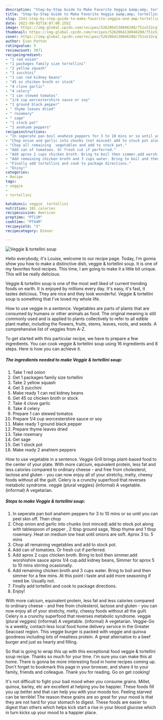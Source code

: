 ```yaml
---
description: "Step-by-Step Guide to Make Favorite Veggie &amp;amp; tortellini soup"
title: "Step-by-Step Guide to Make Favorite Veggie &amp;amp; tortellini soup"
slug: 2241-step-by-step-guide-to-make-favorite-veggie-and-amp-tortellini-soup
date: 2022-09-02T18:07:00.155Z
image: https://img-global.cpcdn.com/recipes/5262064138846208/751x532cq70/veggie-tortellini-soup-recipe-main-photo.jpg
thumbnail: https://img-global.cpcdn.com/recipes/5262064138846208/751x532cq70/veggie-tortellini-soup-recipe-main-photo.jpg
cover: https://img-global.cpcdn.com/recipes/5262064138846208/751x532cq70/veggie-tortellini-soup-recipe-main-photo.jpg
author: Evan Patton
ratingvalue: 5
reviewcount: 3071
recipeingredient:
- "1 red onion"
- "1 packages family size tortellini"
- "2 yellow squash"
- "3 zucchini"
- "1 can red kidney beans"
- "45 oz chicken broth or stock"
- "4 clove garlic"
- "4 celery"
- "1 can stewed tomatos"
- "1/4 cup worcestershire sauce or soy"
- "1 ground black pepper"
- " thyme leaves dried"
- " rosemary"
- " sage"
- "1 stock pot"
- "2 anahiem peppers"
recipeinstructions:
- "In seperate pan boil anaheim peppers for 3 to 10 mins or so until you can peel skin off. Then chop"
- "Chop onion and garlic into chunks (not minced) add to stock pot along with tablespoon of pepper , 2 tbsp ground sage, 1tbsp thyme and 1 tbsp rosemary. Heat on medium low heat until onions are soft. Aprox 3 to. 5 mins"
- "Chop all remaining  vegetables and add to stock pot."
- "Add can of tomatoes. Or fresh cut if perferred."
- "Add aprox 2 cups chicken broth. Bring to boil then simmer.add worshishire sauce aprox 1/4 cup.add kidney beans, Simmer for aprox 5 to 10 mins stirring ocasionally."
- "Add remaining chicken broth and 3 cups water. Bring to boil and then simmer for a few mins. At this point i taste and add more seasoning if need be. Usually not."
- "Finally add tortellini and cook to package directions."
- "Enjoy!"
categories:
- Recipe
tags:
- veggie
- 
- tortellini

katakunci: veggie  tortellini 
nutrition: 101 calories
recipecuisine: American
preptime: "PT11M"
cooktime: "PT44M"
recipeyield: "3"
recipecategory: Dinner

---
```



![Veggie &amp; tortellini soup](https://img-global.cpcdn.com/recipes/5262064138846208/751x532cq70/veggie-tortellini-soup-recipe-main-photo.jpg)

Hello everybody, it's Louise, welcome to our recipe page. Today, I'm gonna show you how to make a distinctive dish, veggie &amp; tortellini soup. It is one of my favorites food recipes. This time, I am going to make it a little bit unique. This will be really delicious.

Veggie &amp; tortellini soup is one of the most well liked of current trending foods on earth. It is enjoyed by millions every day. It's easy, it's fast, it tastes delicious. They are nice and they look wonderful. Veggie &amp; tortellini soup is something that I've loved my whole life.

How to use veggie in a sentence. Vegetables are parts of plants that are consumed by humans or other animals as food. The original meaning is still commonly used and is applied to plants collectively to refer to all edible plant matter, including the flowers, fruits, stems, leaves, roots, and seeds. A comprehensive list of veggies from A-Z.


To get started with this particular recipe, we have to prepare a few ingredients. You can cook veggie &amp; tortellini soup using 16 ingredients and 8 steps. Here is how you can achieve it.

<!--inarticleads1-->

##### The ingredients needed to make Veggie &amp; tortellini soup:

1. Take 1 red onion
1. Get 1 packages family size tortellini
1. Take 2 yellow squash
1. Get 3 zucchini
1. Make ready 1 can red kidney beans
1. Get 45 oz chicken broth or stock
1. Take 4 clove garlic
1. Take 4 celery
1. Prepare 1 can stewed tomatos
1. Prepare 1/4 cup worcestershire sauce or soy
1. Make ready 1 ground black pepper
1. Prepare  thyme leaves dried
1. Take  rosemary
1. Get  sage
1. Get 1 stock pot
1. Make ready 2 anahiem peppers


How to use vegetable in a sentence. Veggie Grill brings plant-based food to the center of your plate. With more calcium, equivalent protein, less fat and less calories compared to ordinary cheese - and free from cholesterol, lactose and gluten - you can now enjoy all of your stretchy, melty, cheesy foods without all the guilt. Celery is a crunchy superfood that reverses metabolic syndrome. veggie (plural veggies) (informal) A vegetable. (informal) A vegetarian. 

<!--inarticleads2-->

##### Steps to make Veggie &amp; tortellini soup:

1. In seperate pan boil anaheim peppers for 3 to 10 mins or so until you can peel skin off. Then chop
1. Chop onion and garlic into chunks (not minced) add to stock pot along with tablespoon of pepper , 2 tbsp ground sage, 1tbsp thyme and 1 tbsp rosemary. Heat on medium low heat until onions are soft. Aprox 3 to. 5 mins
1. Chop all remaining  vegetables and add to stock pot.
1. Add can of tomatoes. Or fresh cut if perferred.
1. Add aprox 2 cups chicken broth. Bring to boil then simmer.add worshishire sauce aprox 1/4 cup.add kidney beans, Simmer for aprox 5 to 10 mins stirring ocasionally.
1. Add remaining chicken broth and 3 cups water. Bring to boil and then simmer for a few mins. At this point i taste and add more seasoning if need be. Usually not.
1. Finally add tortellini and cook to package directions.
1. Enjoy!


With more calcium, equivalent protein, less fat and less calories compared to ordinary cheese - and free from cholesterol, lactose and gluten - you can now enjoy all of your stretchy, melty, cheesy foods without all the guilt. Celery is a crunchy superfood that reverses metabolic syndrome. veggie (plural veggies) (informal) A vegetable. (informal) A vegetarian. Veggie-Go is a weekly, contact-less local food home delivery service in the Greater Seacoast region. This veggie burger is packed with veggie and quinoa goodness including lots of meatless protein. A great alternative to a beef burger and just as hearty and filling. 

So that is going to wrap this up with this exceptional food veggie &amp; tortellini soup recipe. Thanks so much for your time. I'm sure you can make this at home. There is gonna be more interesting food in home recipes coming up. Don't forget to bookmark this page in your browser, and share it to your family, friends and colleague. Thank you for reading. Go on get cooking!

It's not difficult to fight your bad mood when you consume grains. Millet, quinoa, barley, etc are excellent at helping you be happier. These foods fill you up better and that can help you with your moods too. Feeling starved can be terrible! The reason these grains are so great for your mood is that they are not hard for your stomach to digest. These foods are easier to digest than others which helps kick start a rise in your blood glucose which in turn kicks up your mood to a happier place.

